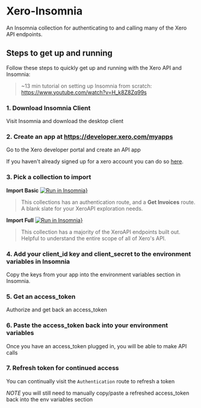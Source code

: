 # Xero-Insomnia
An Insomnia collection for authenticating to and calling many of the Xero API endpoints.

## Steps to get up and running
Follow these steps to quickly get up and running with the Xero API and Insomnia:

> ~13 min tutorial on setting up Insomnia from scratch: https://www.youtube.com/watch?v=H_k8Z8Zq99s

### 1. Download Insomnia Client
Visit Insomnia and download the desktop client

### 2. Create an app at https://developer.xero.com/myapps
Go to the Xero developer portal and create an API app

If you haven't already signed up for a xero account you can do so [here](https://www.xero.com/signup/api/).


### 3. Pick a collection to import
**Import Basic**
[![Run in Insomnia}](https://insomnia.rest/images/run.svg)](https://insomnia.rest/run/?label=Insomnia%20(Basic)&uri=https%3A%2F%2Fraw.githubusercontent.com%2FSerKnight%2FXero-Insomnia%2Fmaster%2FInsomnia_basic.json)
> This collections has an authentication route, and a **Get Invoices** route. A blank slate for your XeroAPI exploration needs.

**Import Full**
[![Run in Insomnia}](https://insomnia.rest/images/run.svg)](https://insomnia.rest/run/?label=Xero%20API%20(Full)&uri=https%3A%2F%2Fraw.githubusercontent.com%2FSerKnight%2FXero-Insomnia%2Fmaster%2FInsomnia_full.json)
> This collection has a majority of the XeroAPI endpoints built out. Helpful to understand the entire scope of all of Xero's API.

### 4. Add your client_id key and client_secret to the environment variables in Insomnia
Copy the keys from your app into the environment variables section in Insomnia.

### 5. Get an access_token
Authorize and get back an access_token

### 6. Paste the access_token back into your environment variables
Once you have an access_token plugged in, you will be able to make API calls

### 7. Refresh token for continued access
You can continually visit the `Authentication` route to refresh a token

*NOTE* you will still need to manually copy/paste a refreshed access_token back into the env variables section